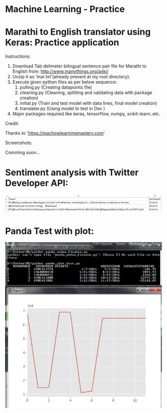 # Machine Learning - Practice

# Marathi to English translator using Keras: Practice application

Instructions:
1. Download Tab delimeter bilingual sentence pair file for Marathi to English from: http://www.manythings.org/anki/
2. Unzip it as 'mar.txt'(already present at my root directory).
3. Execute given python files as per below sequence:
    1. pulling.py (Creating datapoints file)
    2. cleaning.py (Cleaning, splitting and validating data with package creation)
    3. initial.py (Train and test model with data lines, final model creation)
    4. translater.py (Using model to test in Dev )
4. Major packages required like keras, tensorflow, numpy, scikit-learn..etc.

Credit:

Thanks to 'https://machinelearningmastery.com'

Screenshots:

Comming soon...


# Sentiment analysis with Twitter Developer API:

![alt text](screenshot/scrn2.png "Screenshot 2")

# Panda Test with plot:

![alt text](screenshot/scrn1.png "Screenshot 1")
